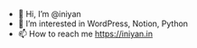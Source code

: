 - 👋 Hi, I’m @iniyan
- 👀 I’m interested in WordPress, Notion, Python
- 📫 How to reach me https://iniyan.in

<!---
iniyan/iniyan is a ✨ special ✨ repository because its `README.md` (this file) appears on your GitHub profile.
You can click the Preview link to take a look at your changes.
--->
